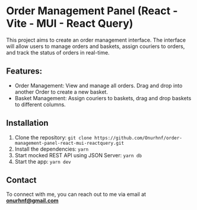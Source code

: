 # Order Management Panel (React - Vite - MUI - React Query)

This project aims to create an order management interface. The interface will allow users to manage orders and baskets, assign couriers to orders, and track the status of orders in real-time.

## Features:

- Order Management: View and manage all orders. Drag and drop into another Order to create a new basket.
- Basket Management: Assign couriers to baskets, drag and drop baskets to different columns.

## Installation

1. Clone the repository: `git clone https://github.com/Onurhnf/order-management-panel-react-mui-reactquery.git`
2. Install the dependencies: `yarn`
3. Start mocked REST API using JSON Server: `yarn db`
4. Start the app: `yarn dev`

## Contact

To connect with me, you can reach out to me via email at **onurhnf@gmail.com**
